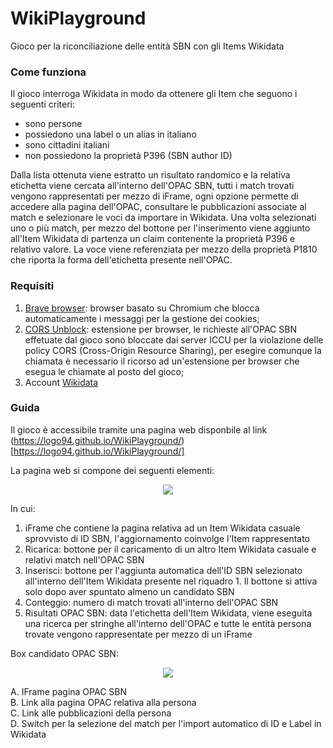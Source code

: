 # WikiPlayground
Gioco per la riconciliazione delle entità SBN con gli Items Wikidata

### Come funziona
Il gioco interroga Wikidata in modo da ottenere gli Item che seguono i seguenti criteri:
- sono persone
- possiedono una label o un alias in italiano
- sono cittadini italiani
- non possiedono la proprietà P396 (SBN author ID)

Dalla lista ottenuta viene estratto un risultato randomico e la relativa etichetta viene cercata all'interno dell'OPAC SBN, tutti i match trovati vengono rappresentati per mezzo di iFrame, ogni opzione permette di accedere alla pagina dell'OPAC, consultare le pubblicazioni associate al match e selezionare le voci da importare in Wikidata. Una volta selezionati uno o più match, per mezzo del bottone per l'inserimento viene aggiunto all'Item Wikidata di partenza un claim contenente la proprietà P396 e relativo valore. La voce viene referenziata per mezzo della proprietà P1810 che riporta la forma dell'etichetta presente nell'OPAC. 



### Requisiti
1. [Brave browser](https://brave.com/download/): browser basato su Chromium che blocca automaticamente i messaggi per la gestione dei cookies;
2. [CORS Unblock](https://chromewebstore.google.com/detail/cors-unblock/lfhmikememgdcahcdlaciloancbhjino?pli=1): estensione per browser, le richieste all'OPAC SBN effetuate dal gioco sono bloccate dai server ICCU per la violazione delle policy CORS (Cross-Origin Resource Sharing), per esegire comunque la chiamata è necessario il ricorso ad un'estensione per browser che esegua le chiamate al posto del gioco;
3. Account [Wikidata](https://www.wikidata.org/w/index.php?&title=Special:UserLogin)

### Guida
Il gioco è accessibile tramite una pagina web disponbile al link (https://logo94.github.io/WikiPlayground/)[https://logo94.github.io/WikiPlayground/]

La pagina web si compone dei seguenti elementi:

<div align="center">
  <img src="https://github.com/logo94/WikiPlayground/blob/main/img/wp-tutorial.png">
</div>

In cui:
1. iFrame che contiene la pagina relativa ad un Item Wikidata casuale sprovvisto di ID SBN, l'aggiornamento coinvolge l'Item rappresentato
2. Ricarica: bottone per il caricamento di un altro Item Wikidata casuale e relativi match nell'OPAC SBN
3. Inserisci: bottone per l'aggiunta automatica dell'ID SBN selezionato all'interno dell'Item Wikidata presente nel riquadro 1. Il bottone si attiva solo dopo aver spuntato almeno un candidato SBN
4. Conteggio: numero di match trovati all'interno dell'OPAC SBN
5. Risultati OPAC SBN: data l'etichetta dell'Item Wikidata, viene eseguita una ricerca per stringhe all'interno dell'OPAC e tutte le entità persona trovate vengono rappresentate per mezzo di un iFrame

Box candidato OPAC SBN:

<div align="center">
  <img src="https://github.com/logo94/WikiPlayground/blob/main/img/wp-opac-tutorial.png">
</div>


A. IFrame pagina OPAC SBN<br>
B. Link alla pagina OPAC relativa alla persona<br>
C. Link alle pubblicazioni della persona <br>
D. Switch per la selezione del match per l'import automatico di ID e Label in Wikidata<br>




